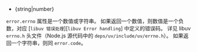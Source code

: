 
* {string|number}

`error.errno` 属性是一个数值或字符串。
如果返回一个数值，则数值是一个负数，对应 [`libuv 错误处理`][`libuv Error handling`] 中定义的错误码。
详见 libuv `errno.h` 头文件（Node.js 源代码中的 `deps/uv/include/uv/errno.h`）。
如果返回一个字符串，则同 `error.code`。

